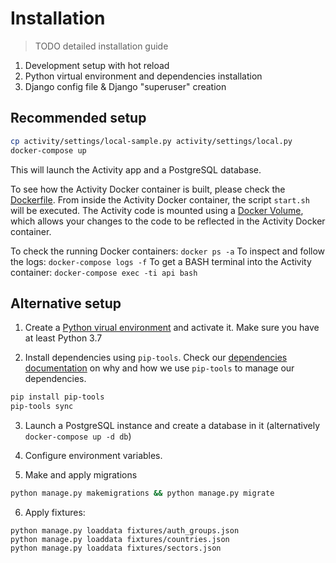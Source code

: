 # Installation

> TODO detailed installation guide

1. Development setup with hot reload
2. Python virtual environment and dependencies installation
3. Django config file & Django "superuser" creation

## Recommended setup

```bash
cp activity/settings/local-sample.py activity/settings/local.py
docker-compose up
```

This will launch the Activity app and a PostgreSQL database.

To see how the Activity Docker container is built, please check the [Dockerfile](../Dockerfile).
From inside the Activity Docker container, the script `start.sh` will be executed.
The Activity code is mounted using a [Docker Volume](), which allows your changes to the code to be reflected in the Activity Docker container.

To check the running Docker containers: `docker ps -a`
To inspect and follow the logs: `docker-compose logs -f`
To get a BASH terminal into the Activity container: `docker-compose exec -ti api bash`

## Alternative setup

1. Create a [Python virual environment](https://docs.python.org/3/tutorial/venv.html) and activate it. Make sure you have at least Python 3.7

2. Install dependencies using `pip-tools`. Check our [dependencies documentation](./dependencies.md) on why and how we use `pip-tools` to manage our dependencies.

```bash
pip install pip-tools
pip-tools sync
```

3. Launch a PostgreSQL instance and create a database in it (alternatively `docker-compose up -d db`) 

4. Configure environment variables.
<!-- TODO Which file exactly -->

5. Make and apply migrations

```bash
python manage.py makemigrations && python manage.py migrate
```

6. Apply fixtures:
```
python manage.py loaddata fixtures/auth_groups.json
python manage.py loaddata fixtures/countries.json
python manage.py loaddata fixtures/sectors.json
```
